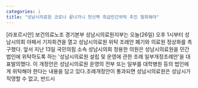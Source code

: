```yaml
---
categories: i
title: "성남시의료원 코로나 끝나가니 헌신짝 취급민간위탁 추진 철회해야"
---
```

[라포르시안] 보건의료노조 경기본부 성남시의료원지부는 오늘(26일) 오후 1시부터 성남시의회 아페서 기자회견을 열고 성남시의료원 위탁 조례안 폐기와 의료원 정상화를 촉구했다. 앞서 지난 13일 국민의힘 소속 성남시의회 정용한 의원은 성남시의료원을 민간법인에 위탁하도록 하는 &#39;성남시의료원 설립 및 운영에 관한 조례 일부개정조례안&#39;을 대표발의했다. 이 개정안은 성남시의료원 운영의 전부 또는 일부를 대학병원 등의 법인에게 위탁해야 한다는 내용을 담고 있다.조례개정안이 통과되면 성남시의료원은 성남시가 직영할 수 없고, 반드시